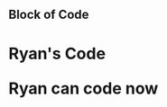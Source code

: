 ## Block of Code

<!DOCTYPE html>
<html>
<head>
   <title>This is my Block of Code</title>
  </head>

<body>
<h1>Ryan's Code</>
<p>Ryan can code now</>
</body>

</html>
